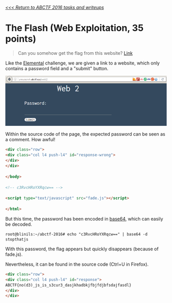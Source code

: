 _[<<< Return to ABCTF 2016 tasks and writeups](/CTF-Jeopardy/2016-abctf)_
# The Flash (Web Exploitation, 35 points)

>Can you somehow get the flag from this website? [Link](http://yrmyzscnvh.abctf.xyz/web2/)

Like the [Elemental](/CTF-Jeopardy/2016-abctf/challenges/elemental-10) challenge,
we are given a link to a website, which only contains a password field and a "submit" button.

![Screenshot from the website yrmyzscnvh.abctf.xyz/web2](the-flash.png)

Within the source code of the page, the expected password can be seen as a comment. How awful!

```html
<div class="row">
<div class="col l4 push-l4" id="response-wrong">
</div>
</div>

</body>

<!-- c3RvcHRoYXRqcw== -->

<script type="text/javascript" src="fade.js"></script>

</html>
```

But this time, the password has been encoded
in [base64](https://tools.ietf.org/html/rfc4648), which can easily be decoded.

```console
root@blinils:~/abctf-2016# echo "c3RvcHRoYXRqcw==" | base64 -d
stopthatjs
```

With this password, the flag appears but quickly disappears (because of fade.js).

Nevertheless, it can be found in the source code (Ctrl+U in Firefox).

```html
<div class="row">
<div class="col l4 push-l4" id="response">
ABCTF{no(d3)_js_is_s3cur3_dasjkhadbkjfbjfdjbfsdajfasdl}
</div>
</div>
```

